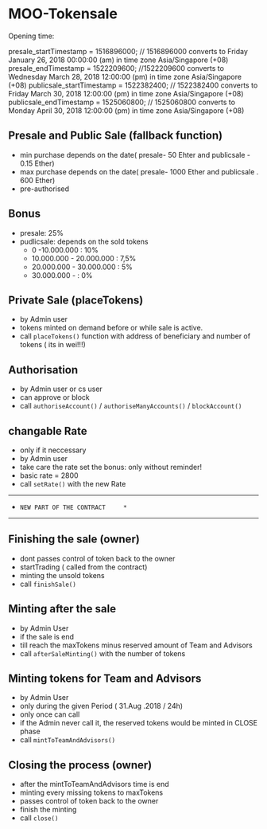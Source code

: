 # MOO-Tokensale

Opening time:

  presale_startTimestamp =  1516896000;
        // 1516896000 converts to Friday January 26, 2018 00:00:00 (am) in time zone Asia/Singapore (+08)
    presale_endTimestamp = 1522209600;
        //1522209600 converts to Wednesday March 28, 2018 12:00:00 (pm) in time zone Asia/Singapore (+08)
    publicsale_startTimestamp = 1522382400;
        //  1522382400 converts to Friday March 30, 2018 12:00:00 (pm) in time zone Asia/Singapore (+08)
    publicsale_endTimestamp = 1525060800; 
    // 1525060800 converts to Monday April 30, 2018 12:00:00 (pm) in time zone Asia/Singapore (+08)

## Presale and Public Sale (fallback function)

* min purchase depends on the date( presale- 50 Ehter and publicsale - 0.15 Ether)
* max purchase depends on the date( presale- 1000 Ether and publicsale . 600 Ether)
* pre-authorised

## Bonus

* presale: 25%
* pudlicsale: depends on the sold tokens
	- 0 -10.000.000 : 10%
	- 10.000.000 - 20.000.000 : 7,5%
	- 20.000.000 - 30.000.000 : 5%
	- 30.000.000 -            : 0%

## Private Sale (placeTokens)

* by Admin user
* tokens minted on demand before or while sale is active.
* call `placeTokens()` function with address of beneficiary
  and number of tokens ( its in wei!!!)

## Authorisation

* by Admin user or cs user 
* can approve or block
* call `authoriseAccount()` / `authoriseManyAccounts()` / `blockAccount()`

## changable Rate 

* only if it neccessary
* by Admin user
* take care the rate set the bonus: only without reminder!
* basic rate = 2800 
* call `setRate()` with the new Rate

************************************
*     NEW PART OF THE CONTRACT     *
************************************

## Finishing the sale (owner) 

* dont passes control of token back to the owner
* startTrading ( called from the contract)
* minting the unsold tokens 
* call `finishSale()` 

## Minting after the sale 

* by Admin User
* if the sale is end
* till reach the maxTokens minus reserved amount of Team and Advisors
* call `afterSaleMinting()` with the number of tokens

## Minting tokens for Team and Advisors

* by Admin User
* only during the given Period ( 31.Aug .2018 / 24h)
* only once can call
* if the Admin never call it, the reserved tokens would be minted in CLOSE phase
* call `mintToTeamAndAdvisors()`

## Closing the process (owner)

* after the mintToTeamAndAdvisors time is end
* minting every missing tokens to maxTokens
* passes control of token back to the owner
* finish the minting
* call `close()`








